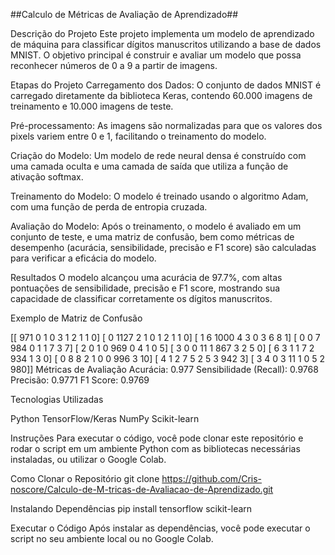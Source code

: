 ##Calculo de Métricas de Avaliação de Aprendizado##

Descrição do Projeto
Este projeto implementa um modelo de aprendizado de máquina para classificar dígitos manuscritos utilizando a base de dados MNIST. O objetivo principal é construir e avaliar um modelo que possa reconhecer números de 0 a 9 a partir de imagens.

Etapas do Projeto
Carregamento dos Dados: O conjunto de dados MNIST é carregado diretamente da biblioteca Keras, contendo 60.000 imagens de treinamento e 10.000 imagens de teste.

Pré-processamento: As imagens são normalizadas para que os valores dos pixels variem entre 0 e 1, facilitando o treinamento do modelo.

Criação do Modelo: Um modelo de rede neural densa é construído com uma camada oculta e uma camada de saída que utiliza a função de ativação softmax.

Treinamento do Modelo: O modelo é treinado usando o algoritmo Adam, com uma função de perda de entropia cruzada.

Avaliação do Modelo: Após o treinamento, o modelo é avaliado em um conjunto de teste, e uma matriz de confusão, bem como métricas de desempenho (acurácia, sensibilidade, precisão e F1 score) são calculadas para verificar a eficácia do modelo.

Resultados
O modelo alcançou uma acurácia de 97.7%, com altas pontuações de sensibilidade, precisão e F1 score, mostrando sua capacidade de classificar corretamente os dígitos manuscritos.

Exemplo de Matriz de Confusão

[[ 971    0    1    0    3    1    2    1    1    0]
 [   0 1127    2    1    0    1    2    1    1    0]
 [   1    6 1000    4    3    0    3    6    8    1]
 [   0    0    7  984    0    1    1    7    3    7]
 [   2    0    1    0  969    0    4    1    0    5]
 [   3    0    0   11    1  867    3    2    5    0]
 [   6    3    1    1    7    2  934    1    3    0]
 [   0    8    8    2    1    0    0  996    3   10]
 [   4    1    2    7    5    2    5    3  942    3]
 [   3    4    0    3   11    1    0    5    2  980]]
Métricas de Avaliação
Acurácia: 0.977
Sensibilidade (Recall): 0.9768
Precisão: 0.9771
F1 Score: 0.9769

Tecnologias Utilizadas

Python
TensorFlow/Keras
NumPy
Scikit-learn

Instruções
Para executar o código, você pode clonar este repositório e rodar o script em um ambiente Python com as bibliotecas necessárias instaladas, ou utilizar o Google Colab.

Como Clonar o Repositório
git clone https://github.com/Cris-noscore/Calculo-de-M-tricas-de-Avaliacao-de-Aprendizado.git

Instalando Dependências
pip install tensorflow scikit-learn

Executar o Código
Após instalar as dependências, você pode executar o script no seu ambiente local ou no Google Colab.

